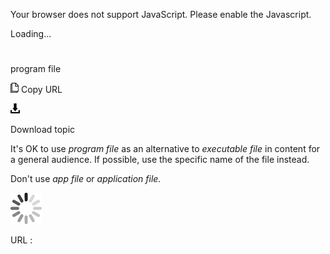 Your browser does not support JavaScript. Please enable the Javascript.

Loading...

# 

program file

![Copy URL](program-file_files/Copy.png)
Copy URL

![Download](program-file_files/Download.png)

Download topic

It's OK to use *program file* as an alternative to *executable file* in content for a general audience. If possible, use the specific name of the file instead.

Don't use *app file* or *application file.*

![In progress](program-file_files/activity-large.gif)

URL :
